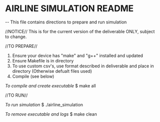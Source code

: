 # AIRLINE SIMULATION README

-- This file contains directions to prepare and run simulation

   //NOTICE//
   This is for the current version of the deliverable ONLY, subject to change.

   //TO PREPARE//
   1. Ensure your device has "make" and "g++" installed and updated
   2. Ensure Makefile is in directory
   3. To use custom csv's, use format described in deliverable and place in directory (Otherwise defualt files used)
   4. Compile (see below)
   
   *To compile and create executable*
   $ make all

   //TO RUN//

   *To run simulation*
   $ ./airline_simulation
   
   *To remove executable and logs*
   $ make clean

   

  
